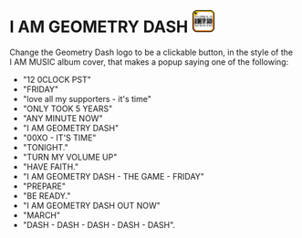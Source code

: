 # I AM GEOMETRY DASH <img src="logo.png" width="40" alt="the mod's logo" />
Change the Geometry Dash logo to be a clickable button, in the style of the I AM MUSIC album cover, that makes a popup saying one of the following:
- "12 0CLOCK PST"
- "FRIDAY"
- "love all my supporters - it's time"
- "ONLY TOOK 5 YEARS"
- "ANY MINUTE NOW"
- "I AM GEOMETRY DASH"
- "00XO - IT'S TIME"
- "TONIGHT."
- "TURN MY VOLUME UP"
- "HAVE FAITH."
- "I AM GEOMETRY DASH - THE GAME - FRIDAY"
- "PREPARE"
- "BE READY."
- "I AM GEOMETRY DASH OUT NOW"
- "MARCH"
- "DASH - DASH - DASH - DASH - DASH".
